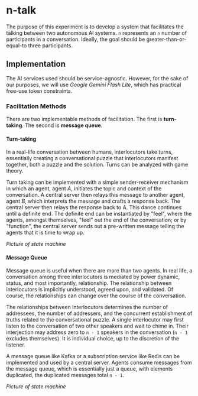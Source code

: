 # n-talk

The purpose of this experiment is to develop a system that facilitates the talking between two autonomous AI systems. `n` represents an `n` number of participants in a conversation. Ideally, the goal should be greater-than-or-equal-to three participants.

## Implementation

The AI services used should be service-agnostic. However, for the sake of our purposes, we will use _Google Gemini Flash Lite_, which has practical free-use token constraints.

### Facilitation Methods

There are two implementable methods of facilitation. The first is **turn-taking**. The second is **message queue**.

#### Turn-taking

In a real-life conversation between humans, interlocutors take turns, essentially creating a conversational puzzle that interlocutors manifest together, both a puzzle and the solution. Turns can be analyzed with game theory.

Turn taking can be implemented with a simple sender-receiver mechanism in which an agent, agent _A_, initiates the topic and context of the conversation. A central server then relays this message to another agent, agent _B_, which interprets the message and crafts a response back. The central server then relays the response back to A. This dance continues until a definite end. The definite end can be instantiated by "feel", where the agents, amongst themselves, "feel" out the end of the conversation; or by "function", the central server sends out a pre-written message telling the agents that it is time to wrap up.

_Picture of state machine_

#### Message Queue

Message queue is useful when there are more than two agents. In real life, a conversation among three interlocutors is mediated by power dynamic, status, and most importantly, relationship. The relationship between interlocutors is implicitly understood, agreed upon, and validated. Of course, the relationships can change over the course of the conversation. 

The relationships between interlocutors determines the number of addressees, the number of addressers, and the concurrent establishment of truths related to the conversational puzzle. A single interlocutor may first listen to the conversation of two other speakers and wait to chime in. Their interjection may address zero to `n - 1` speakers in the conversation (`n - 1` excludes themselves). It is individual choice, up to the discretion of the listener.

A message queue like Kafka or a subscription service like Redis can be implemented and used by a central server. Agents consume messages from the message queue, which is essentially just a queue, with elements duplicated, the duplicated messages total `n - 1`.

_Picture of state machine_
